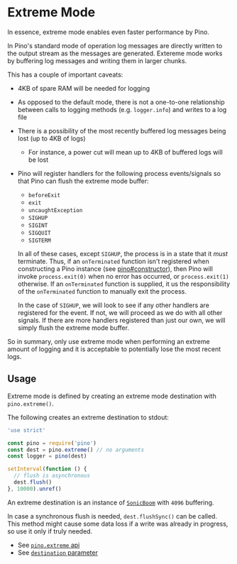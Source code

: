 # Extreme Mode

In essence, extreme mode enables even faster performance by Pino.

In Pino's standard mode of operation log messages are directly written to the
output stream as the messages are generated. Extereme mode works by buffering
log messages and writing them in larger chunks.

This has a couple of important caveats:

* 4KB of spare RAM will be needed for logging
* As opposed to the default mode, there is not a one-to-one relationship between
  calls to logging methods (e.g. `logger.info`) and writes to a log file
* There is a possibility of the most recently buffered log messages being lost
  (up to 4KB of logs)
  * For instance, a power cut will mean up to 4KB of buffered logs will be lost
* Pino will register handlers for the following process events/signals so that
  Pino can flush the extreme mode buffer:

  + `beforeExit`
  + `exit`
  + `uncaughtException`
  + `SIGHUP`
  + `SIGINT`
  + `SIGQUIT`
  + `SIGTERM`

  In all of these cases, except `SIGHUP`, the process is in a state that it
  *must* terminate. Thus, if an `onTerminated` function isn't registered when
  constructing a Pino instance (see [pino#constructor](api.md#constructor)),
  then Pino will invoke `process.exit(0)` when no error has occurred, or
  `process.exit(1)` otherwise. If an `onTerminated` function is supplied, it 
  us the responsibility of the `onTerminated` function to manually exit the process.

  In the case of `SIGHUP`, we will look to see if any other handlers are
  registered for the event. If not, we will proceed as we do with all other
  signals. If there are more handlers registered than just our own, we will
  simply flush the extreme mode buffer.

So in summary, only use extreme mode when performing an extreme amount of
logging and it is acceptable to potentially lose the most recent logs.

## Usage

Extreme mode is defined by creating an extreme mode destination with
`pino.extreme()`.

The following creates an extreme destination to stdout:

```js
'use strict'

const pino = require('pino')
const dest = pino.extreme() // no arguments
const logger = pino(dest)

setInterval(function () {
  // flush is asynchronous
  dest.flush()
}, 10000).unref()
```

An extreme destination is an instance of
[`SonicBoom`](https://github.com/mcollina/sonic-boom) with `4096`
buffering.

In case a synchronous flush is needed, `dest.flushSync()` can be called.
This method might cause some data loss if a write was already in
progress, so use it only if truly needed.

* See [`pino.extreme` api](/docs/api.md#pino-extreme)
* See [`destination` parameter](/docs/api.md#destination)

